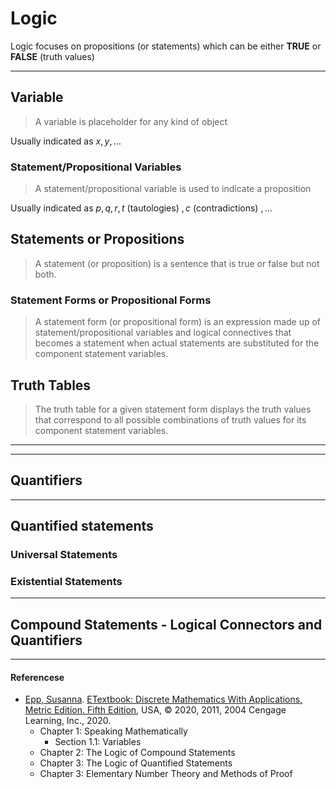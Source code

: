 # Logic
Logic focuses on propositions (or statements) which can be
either **TRUE** or **FALSE** (truth values)

--- 

## Variable
> A variable is placeholder for any kind of object

Usually indicated as $x, y, \ldots$

### Statement/Propositional Variables
> A statement/propositional variable is used to indicate a proposition

Usually indicated as $p, q, r, t$ (tautologies) $, c$ (contradictions) $, \ldots$

## Statements or Propositions
> A statement (or proposition) is a sentence that is true or false but not both.

### Statement Forms or Propositional Forms
> A statement form (or propositional form) is an expression made up of statement/propositional
> variables and logical connectives that becomes a statement when actual statements are 
> substituted for the component statement variables. 

## Truth Tables
> The truth table for a given statement form displays the truth values
> that correspond to all possible combinations of truth values for its component statement variables.

---



---

## Quantifiers


---

## Quantified statements

### Universal Statements

### Existential Statements 

---

## Compound Statements - Logical Connectors and Quantifiers

---


#### Referencese
* [Epp, Susanna](https://condor.depaul.edu/~sepp/). [ETextbook: Discrete Mathematics With Applications, Metric Edition. Fifth Edition](https://condor.depaul.edu/~sepp/DM5e.htm), USA, © 2020, 2011, 2004 Cengage Learning, Inc., 2020.
  * Chapter 1: Speaking Mathematically
    * Section 1.1: Variables
  * Chapter 2: The Logic of Compound Statements 
  * Chapter 3: The Logic of Quantified Statements 
  * Chapter 3: Elementary Number Theory and Methods of Proof
